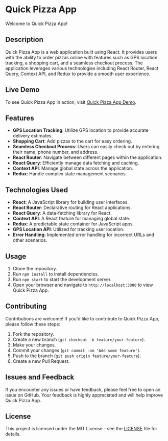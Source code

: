 # Quick Pizza App

Welcome to Quick Pizza App!

## Description

Quick Pizza App is a web application built using React. It provides users with the ability to order pizzas online with features such as GPS location tracking, a shopping cart, and a seamless checkout process. The application leverages various technologies including React Router, React Query, Context API, and Redux to provide a smooth user experience.

## Live Demo

To see Quick Pizza App in action, visit [Quick Pizza App Demo](https://quickpizzas.netlify.app/).

## Features

- **GPS Location Tracking**: Utilize GPS location to provide accurate delivery estimates.
- **Shopping Cart**: Add pizzas to the cart for easy ordering.
- **Seamless Checkout Process**: Users can easily check out by entering their name, phone number, and address.
- **React Router**: Navigate between different pages within the application.
- **React Query**: Efficiently manage data fetching and caching.
- **Context API**: Manage global state across the application.
- **Redux**: Handle complex state management scenarios.

## Technologies Used

- **React**: A JavaScript library for building user interfaces.
- **React Router**: Declarative routing for React applications.
- **React Query**: A data-fetching library for React.
- **Context API**: A React feature for managing global state.
- **Redux**: A predictable state container for JavaScript apps.
- **GPS Location API**: Utilized for tracking user location.
- **Error Handling**: Implemented error handling for incorrect URLs and other scenarios.

## Usage

1. Clone the repository.
2. Run `npm install` to install dependencies.
3. Run `npm start` to start the development server.
4. Open your browser and navigate to `http://localhost:3000` to view Quick Pizza App.

## Contributing

Contributions are welcome! If you'd like to contribute to Quick Pizza App, please follow these steps:

1. Fork the repository.
2. Create a new branch (`git checkout -b feature/your-feature`).
3. Make your changes.
4. Commit your changes (`git commit -am 'Add some feature'`).
5. Push to the branch (`git push origin feature/your-feature`).
6. Create a new Pull Request.

## Issues and Feedback

If you encounter any issues or have feedback, please feel free to open an issue on GitHub. Your feedback is highly appreciated and will help improve Quick Pizza App.

## License

This project is licensed under the MIT License - see the [LICENSE](LICENSE) file for details.
